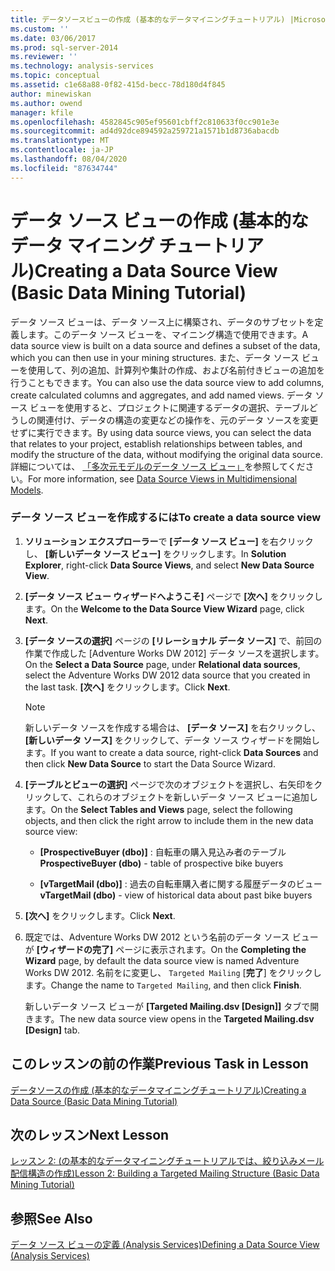 ```yaml
---
title: データソースビューの作成 (基本的なデータマイニングチュートリアル) |Microsoft Docs
ms.custom: ''
ms.date: 03/06/2017
ms.prod: sql-server-2014
ms.reviewer: ''
ms.technology: analysis-services
ms.topic: conceptual
ms.assetid: c1e68a88-0f82-415d-becc-78d180d4f845
author: minewiskan
ms.author: owend
manager: kfile
ms.openlocfilehash: 4582845c905ef95601cbff2c810633f0cc901e3e
ms.sourcegitcommit: ad4d92dce894592a259721a1571b1d8736abacdb
ms.translationtype: MT
ms.contentlocale: ja-JP
ms.lasthandoff: 08/04/2020
ms.locfileid: "87634744"
---
```

# <a name="creating-a-data-source-view-basic-data-mining-tutorial"></a><span data-ttu-id="81c6c-102">データ ソース ビューの作成 (基本的なデータ マイニング チュートリアル)</span><span class="sxs-lookup"><span data-stu-id="81c6c-102">Creating a Data Source View (Basic Data Mining Tutorial)</span></span>
  <span data-ttu-id="81c6c-103">データ ソース ビューは、データ ソース上に構築され、データのサブセットを定義します。このデータ ソース ビューを、マイニング構造で使用できます。</span><span class="sxs-lookup"><span data-stu-id="81c6c-103">A data source view is built on a data source and defines a subset of the data, which you can then use in your mining structures.</span></span> <span data-ttu-id="81c6c-104">また、データ ソース ビューを使用して、列の追加、計算列や集計の作成、および名前付きビューの追加を行うこともできます。</span><span class="sxs-lookup"><span data-stu-id="81c6c-104">You can also use the data source view to add columns, create calculated columns and aggregates, and add named views.</span></span> <span data-ttu-id="81c6c-105">データ ソース ビューを使用すると、プロジェクトに関連するデータの選択、テーブルどうしの関連付け、データの構造の変更などの操作を、元のデータ ソースを変更せずに実行できます。</span><span class="sxs-lookup"><span data-stu-id="81c6c-105">By using data source views, you can select the data that relates to your project, establish relationships between tables, and modify the structure of the data, without modifying the original data source.</span></span> <span data-ttu-id="81c6c-106">詳細については、 [「多次元モデルのデータ ソース ビュー」](https://docs.microsoft.com/analysis-services/multidimensional-models/data-source-views-in-multidimensional-models)を参照してください。</span><span class="sxs-lookup"><span data-stu-id="81c6c-106">For more information, see [Data Source Views in Multidimensional Models](https://docs.microsoft.com/analysis-services/multidimensional-models/data-source-views-in-multidimensional-models).</span></span>  
  
### <a name="to-create-a-data-source-view"></a><span data-ttu-id="81c6c-107">データ ソース ビューを作成するには</span><span class="sxs-lookup"><span data-stu-id="81c6c-107">To create a data source view</span></span>  
  
1.  <span data-ttu-id="81c6c-108">**ソリューション エクスプローラー**で **[データ ソース ビュー]** を右クリックし、 **[新しいデータ ソース ビュー]** をクリックします。</span><span class="sxs-lookup"><span data-stu-id="81c6c-108">In **Solution Explorer**, right-click **Data Source Views**, and select **New Data Source View**.</span></span>  
  
2.  <span data-ttu-id="81c6c-109">**[データ ソース ビュー ウィザードへようこそ]** ページで **[次へ]** をクリックします。</span><span class="sxs-lookup"><span data-stu-id="81c6c-109">On the **Welcome to the Data Source View Wizard** page, click **Next**.</span></span>  
  
3.  <span data-ttu-id="81c6c-110">**[データ ソースの選択]** ページの **[リレーショナル データ ソース]** で、前回の作業で作成した [Adventure Works DW 2012] データ ソースを選択します。</span><span class="sxs-lookup"><span data-stu-id="81c6c-110">On the **Select a Data Source** page, under **Relational data sources**, select the Adventure Works DW 2012 data source that you created in the last task.</span></span> <span data-ttu-id="81c6c-111">**[次へ]** をクリックします。</span><span class="sxs-lookup"><span data-stu-id="81c6c-111">Click **Next**.</span></span>  
  
    > [!NOTE]  
    >  <span data-ttu-id="81c6c-112">新しいデータ ソースを作成する場合は、 **[データ ソース]** を右クリックし、 **[新しいデータ ソース]** をクリックして、データ ソース ウィザードを開始します。</span><span class="sxs-lookup"><span data-stu-id="81c6c-112">If you want to create a data source, right-click **Data Sources** and then click **New Data Source** to start the Data Source Wizard.</span></span>  
  
4.  <span data-ttu-id="81c6c-113">**[テーブルとビューの選択]** ページで次のオブジェクトを選択し、右矢印をクリックして、これらのオブジェクトを新しいデータ ソース ビューに追加します。</span><span class="sxs-lookup"><span data-stu-id="81c6c-113">On the **Select Tables and Views** page, select the following objects, and then click the right arrow to include them in the new data source view:</span></span>  
  
    -   <span data-ttu-id="81c6c-114">**[ProspectiveBuyer (dbo)]** : 自転車の購入見込み者のテーブル</span><span class="sxs-lookup"><span data-stu-id="81c6c-114">**ProspectiveBuyer (dbo)** - table of prospective bike buyers</span></span>  
  
    -   <span data-ttu-id="81c6c-115">**[vTargetMail (dbo)]** : 過去の自転車購入者に関する履歴データのビュー</span><span class="sxs-lookup"><span data-stu-id="81c6c-115">**vTargetMail (dbo)** - view of historical data about past bike buyers</span></span>  
  
5.  <span data-ttu-id="81c6c-116">**[次へ]** をクリックします。</span><span class="sxs-lookup"><span data-stu-id="81c6c-116">Click **Next**.</span></span>  
  
6.  <span data-ttu-id="81c6c-117">既定では、Adventure Works DW 2012 という名前のデータ ソース ビューが **[ウィザードの完了]** ページに表示されます。</span><span class="sxs-lookup"><span data-stu-id="81c6c-117">On the **Completing the Wizard** page, by default the data source view is named Adventure Works DW 2012.</span></span> <span data-ttu-id="81c6c-118">名前をに変更し、 `Targeted Mailing` [**完了**] をクリックします。</span><span class="sxs-lookup"><span data-stu-id="81c6c-118">Change the name to `Targeted Mailing`, and then click **Finish**.</span></span>  
  
     <span data-ttu-id="81c6c-119">新しいデータ ソース ビューが **[Targeted Mailing.dsv [Design]]** タブで開きます。</span><span class="sxs-lookup"><span data-stu-id="81c6c-119">The new data source view opens in the **Targeted Mailing.dsv [Design]** tab.</span></span>  
  
## <a name="previous-task-in-lesson"></a><span data-ttu-id="81c6c-120">このレッスンの前の作業</span><span class="sxs-lookup"><span data-stu-id="81c6c-120">Previous Task in Lesson</span></span>  
 [<span data-ttu-id="81c6c-121">データソースの作成 &#40;基本的なデータマイニングチュートリアル&#41;</span><span class="sxs-lookup"><span data-stu-id="81c6c-121">Creating a Data Source &#40;Basic Data Mining Tutorial&#41;</span></span>](../../2014/tutorials/creating-a-data-source-basic-data-mining-tutorial.md)  
  
## <a name="next-lesson"></a><span data-ttu-id="81c6c-122">次のレッスン</span><span class="sxs-lookup"><span data-stu-id="81c6c-122">Next Lesson</span></span>  
 [<span data-ttu-id="81c6c-123">レッスン 2: &#40;の基本的なデータマイニングチュートリアルでは、絞り込みメール配信構造の作成&#41;</span><span class="sxs-lookup"><span data-stu-id="81c6c-123">Lesson 2: Building a Targeted Mailing Structure &#40;Basic Data Mining Tutorial&#41;</span></span>](../../2014/tutorials/lesson-2-building-a-targeted-mailing-structure-basic-data-mining-tutorial.md)  
  
## <a name="see-also"></a><span data-ttu-id="81c6c-124">参照</span><span class="sxs-lookup"><span data-stu-id="81c6c-124">See Also</span></span>  
 [<span data-ttu-id="81c6c-125">データ ソース ビューの定義 (Analysis Services)</span><span class="sxs-lookup"><span data-stu-id="81c6c-125">Defining a Data Source View &#40;Analysis Services&#41;</span></span>](https://docs.microsoft.com/analysis-services/multidimensional-models/defining-a-data-source-view-analysis-services)  
  
  
